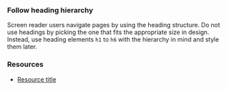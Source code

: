 ### Follow heading hierarchy

Screen reader users navigate pages by using the heading structure. Do not use headings by picking the one that fits the appropriate size in design. Instead, use heading elements `h1` to `h6` with the hierarchy in mind and style them later.

### Resources
<!-- Whenever possible, include the links to more advanced guide-->
* [Resource title](https://)

<!-- category: (0)-->
<!-- available categories:
    0: accessibility rules that everyone should follow with no exception
    1: accessibility tips that make outstanding user experience
    2: facts about designing for accessibility, testing etc.
-->